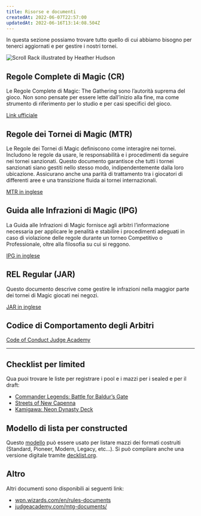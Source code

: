 ```yaml
---
title: Risorse e documenti
createdAt: 2022-06-07T22:57:00
updatedAt: 2022-06-16T13:14:08.504Z
---
```

In questa sezione possiamo trovare tutto quello di cui abbiamo bisogno per tenerci aggiornati e per gestire i nostri tornei.

![Scroll Rack illustrated by Heather Hudson](/uploads/scroll-rack-risorse.jpg)

## Regole Complete di Magic (CR)

Le Regole Complete di Magic: The Gathering sono l’autorità suprema del gioco. Non sono pensate per essere lette dall’inizio alla fine, ma come strumento di riferimento per lo studio e per casi specifici del gioco.

[Link ufficiale](https://magic.wizards.com/en/rules)

## Regole dei Tornei di Magic (MTR)

Le Regole dei Tornei di Magic definiscono come interagire nei tornei. Includono le regole da usare, le responsabilità e i procedimenti da seguire nei tornei sanzionati. Questo documento garantisce che tutti i tornei sanzionati siano gestiti nello stesso modo, indipendentemente dalla loro ubicazione. Assicurano anche una parità di trattamento tra i giocatori di differenti aree e una transizione fluida ai tornei internazionali.

[MTR in inglese](https://media.wpn.wizards.com/attachements/mtg_mtr_2022mar7_en.pdf)

## Guida alle Infrazioni di Magic (IPG)

La Guida alle Infrazioni di Magic fornisce agli arbitri l’informazione necessaria per applicare le penalità e stabilire i procedimenti adeguati in caso di violazione delle regole durante un torneo Competitivo o Professionale, oltre alla filosofia su cui si reggono.

[IPG in inglese](https://media.wpn.wizards.com/attachements/mtg_ipg_5feb21_en_0.pdf)

## REL Regular (JAR)

Questo documento descrive come gestire le infrazioni nella maggior parte dei tornei di Magic giocati nei negozi.

[JAR in inglese](https://media.wpn.wizards.com/attachements/mtg_jar_25sep20_en.pdf)

## Codice di Comportamento degli Arbitri

[Code of Conduct Judge Academy](https://judgeacademy.com/code-of-conduct/)

- - -

## Checklist per limited

Qua puoi trovare le liste per registrare i pool e i mazzi per i sealed e per il draft:

* [Commander Legends: Battle for Baldur’s Gate](https://media.wizards.com/2022/wpn/w22/MTGCLB_EN_DckCklst_v1.pdf)
* [Streets of New Capenna](https://media.wpn.wizards.com/attachements/mtgsnc_en_dckcklst_0.pdf)
* [Kamigawa: Neon Dynasty Deck](https://media.wpn.wizards.com/attachements/en_neo_dckcklst.pdf)

## Modello di lista per constructed

Questo [modello](https://blogs.magicjudges.org/iberia-es/files/2018/01/MTG_Constructed_Deck_Registration_Sheet_PDF1.pdf) può essere usato per listare mazzi dei formati costruiti (Standard, Pioneer, Modern, Legacy, etc...). Si può compilare anche una versione digitale tramite [decklist.org](https://decklist.org/).

## Altro

Altri documenti sono disponibili ai seguenti link:

* [wpn.wizards.com/en/rules-documents](https://wpn.wizards.com/en/rules-documents)
* [judgeacademy.com/mtg-documents/](https://judgeacademy.com/mtg-documents/)